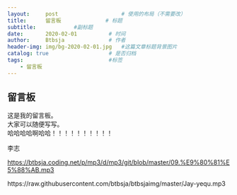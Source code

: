 ```yaml
---
layout:     post   				    # 使用的布局（不需要改）
title:      留言板				 # 标题 
subtitle:            #副标题
date:       2020-02-01          # 时间
author:     Btbsja				# 作者
header-img: img/bg-2020-02-01.jpg 	#这篇文章标题背景图片
catalog: true 					# 是否归档
tags:							#标签
    - 留言板
---
```


## 留言板

这是我的留言板。  
大家可以随便写写。  
哈哈哈哈啊哈哈！！！！！！！！！！



李志<p>https://btbsja.coding.net/p/mp3/d/mp3/git/blob/master/09.%E9%80%81%E5%88%AB.mp3</p>

<p>https://raw.githubusercontent.com/btbsja/btbsjaimg/master/Jay-yequ.mp3</p>